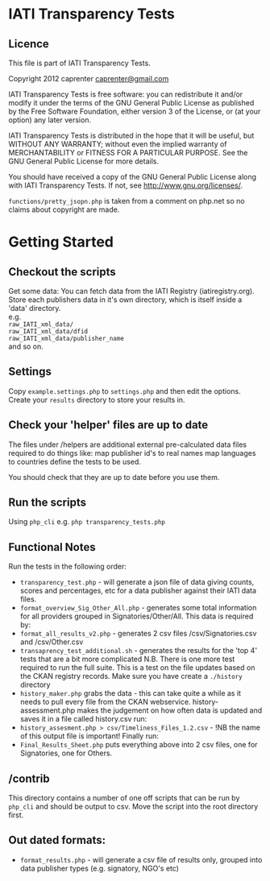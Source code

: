 IATI Transparency Tests
=======================
Licence
-------
This file is part of IATI Transparency Tests.

Copyright 2012 caprenter <caprenter@gmail.com>

IATI Transparency Tests is free software: you can redistribute it and/or modify
it under the terms of the GNU General Public License as published by
the Free Software Foundation, either version 3 of the License, or
(at your option) any later version.

IATI Transparency Tests is distributed in the hope that it will be useful,
but WITHOUT ANY WARRANTY; without even the implied warranty of
MERCHANTABILITY or FITNESS FOR A PARTICULAR PURPOSE.  See the
GNU General Public License for more details.

You should have received a copy of the GNU General Public License
along with IATI Transparency Tests.  If not, see <http://www.gnu.org/licenses/>.


`functions/pretty_jsopn.php` is taken from a comment on php.net so no claims about copyright are made.

Getting Started
===============


Checkout the scripts
--------------------

Get some data:
You can fetch data from the IATI Registry (iatiregistry.org).  
Store each publishers data in it's own directory, which is itself inside a 'data' directory.  
e.g.  
`raw_IATI_xml_data/`  
`raw_IATI_xml_data/dfid`    
`raw_IATI_xml_data/publisher_name`          
and so on.

Settings
--------
Copy `example.settings.php` to `settings.php` and then edit the options.  
Create your `results` directory to store your results in.

Check your 'helper' files are up to date
----------------------------------------
The files under /helpers are additional external pre-calculated data files required to do things like:
map publisher id's to real names
map languages to countries
define the tests to be used.

You should check that they are up to date before you use them.

Run the scripts
---------------

Using `php_cli`  e.g.
`php transparency_tests.php`

Functional Notes
----------------
Run the tests in the following order:
* `transparency_test.php` - will generate a json file of data giving counts, scores and percentages, etc for a data publisher against their IATI data files.
* `format_overview_Sig_Other_All.php` - generates some total information for all providers grouped in Signatories/Other/All. This data is required by:
* `format_all_results_v2.php` - generates 2 csv files /csv/Signatories.csv and /csv/Other.csv
* `transaprency_test_additional.sh` - generates the results for the 'top 4' tests that are a bit more complicated
N.B. There is one more test required to run the full suite. This is a test on the file updates based on the CKAN registry records.
Make sure you have create a `./history` directory
* `history_maker.php` grabs the data - this can take quite a while as it needs to pull every file from the CKAN webservice.
 history-assessment.php makes the judgement on how often data is updated and saves it in a file called history.csv
run:
* `history_assesment.php > csv/Timeliness_Files_1.2.csv` - !NB the name of this output file is important!
Finally run:
* `Final_Results_Sheet.php` puts everything above into 2 csv files, one for Signatories, one for Others.

/contrib
--------
This directory contains a number of one off scripts that can be run by `php_cli` and should be output to csv.
Move the script into the root directory first.

Out dated formats:
------------------
* `format_results.php` - will generate a csv file of results only, grouped into data publisher types (e.g. signatory, NGO's etc)

 
